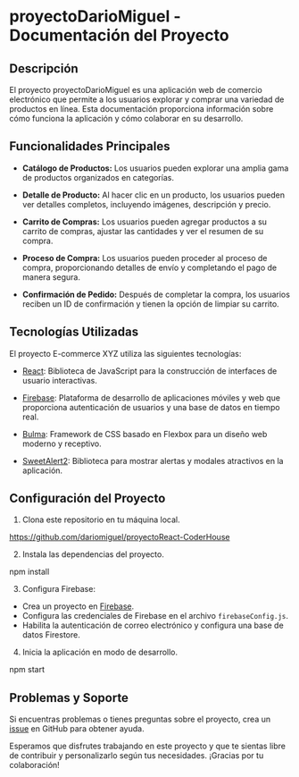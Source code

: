 # proyectoDarioMiguel - Documentación del Proyecto

## Descripción

El proyecto proyectoDarioMiguel es una aplicación web de comercio electrónico que permite a los usuarios explorar y comprar una variedad de productos en línea. Esta documentación proporciona información sobre cómo funciona la aplicación y cómo colaborar en su desarrollo.

## Funcionalidades Principales

- **Catálogo de Productos:** Los usuarios pueden explorar una amplia gama de productos organizados en categorías.

- **Detalle de Producto:** Al hacer clic en un producto, los usuarios pueden ver detalles completos, incluyendo imágenes, descripción y precio.

- **Carrito de Compras:** Los usuarios pueden agregar productos a su carrito de compras, ajustar las cantidades y ver el resumen de su compra.

- **Proceso de Compra:** Los usuarios pueden proceder al proceso de compra, proporcionando detalles de envío y completando el pago de manera segura.

- **Confirmación de Pedido:** Después de completar la compra, los usuarios reciben un ID de confirmación y tienen la opción de limpiar su carrito.

## Tecnologías Utilizadas

El proyecto E-commerce XYZ utiliza las siguientes tecnologías:

- [React](https://reactjs.org/): Biblioteca de JavaScript para la construcción de interfaces de usuario interactivas.

- [Firebase](https://firebase.google.com/): Plataforma de desarrollo de aplicaciones móviles y web que proporciona autenticación de usuarios y una base de datos en tiempo real.

- [Bulma](https://bulma.io/): Framework de CSS basado en Flexbox para un diseño web moderno y receptivo.

- [SweetAlert2](https://sweetalert2.github.io/): Biblioteca para mostrar alertas y modales atractivos en la aplicación.

## Configuración del Proyecto

1. Clona este repositorio en tu máquina local.

https://github.com/dariomiguel/proyectoReact-CoderHouse

2. Instala las dependencias del proyecto.

npm install

3. Configura Firebase:
- Crea un proyecto en [Firebase](https://firebase.google.com/).
- Configura las credenciales de Firebase en el archivo `firebaseConfig.js`.
- Habilita la autenticación de correo electrónico y configura una base de datos Firestore.

4. Inicia la aplicación en modo de desarrollo.

npm start

## Problemas y Soporte

Si encuentras problemas o tienes preguntas sobre el proyecto, crea un [issue](https://github.com/dariomiguel/proyectoReact-CoderHouse/issues) en GitHub para obtener ayuda.

Esperamos que disfrutes trabajando en este proyecto y que te sientas libre de contribuir y personalizarlo según tus necesidades. ¡Gracias por tu colaboración!


